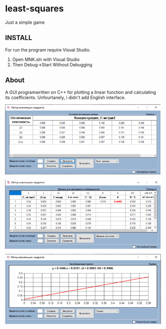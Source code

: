 # least-squares
Just a simple game

## INSTALL

For run the program require Visual Studio.

1. Open MNK.sln with Visual Studio
2. Then Debug->Start Without Debugging

## About

A GUI programwritten  on  C++  for  plotting  a linear function and calculating its coefficients. Unfourtanely, i didn't add English interface.

![Screenshot1](https://github.com/igor733/least-squares/blob/master/1.png)

![Screenshot2](https://github.com/igor733/least-squares/blob/master/2.png)

![Screenshot3](https://github.com/igor733/least-squares/blob/master/3.PNG)
